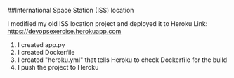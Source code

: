 ##International Space Station (ISS) location

I modified my old ISS location project and deployed it to Heroku
Link: https://devopsexercise.herokuapp.com

1. I created app.py
2. I created Dockerfile
3. I created "heroku.yml" that tells Heroku to check Dockerfile for the build
4. I push the project to Heroku
